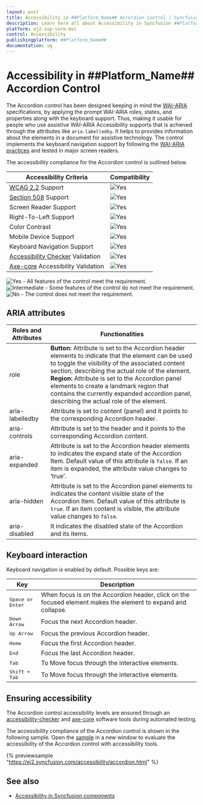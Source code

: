 ```yaml
---
layout: post
title: Accessibility in ##Platform_Name## Accordion Control | Syncfusion
description: Learn here all about Accessibility in Syncfusion ##Platform_Name## Accordion control of Syncfusion Essential JS 2 and more.
platform: ej2-asp-core-mvc
control: Accessibility
publishingplatform: ##Platform_Name##
documentation: ug
---
```



# Accessibility in ##Platform_Name## Accordion Control

The Accordion control has been designed keeping in mind the [WAI-ARIA](https://www.w3.org/WAI/ARIA/apg/patterns/accordion/) specifications, by applying the prompt WAI-ARIA roles, states, and properties along with the keyboard support. Thus, making it usable for people who use assistive WAI-ARIA Accessibility supports that is achieved through the attributes like `aria-labelledby`. It helps to provides information about the elements in a document for assistive technology. The control implements the keyboard navigation support by following the [WAI-ARIA practices](https://www.w3.org/TR/wai-aria-practices/) and tested in major screen readers.

The accessibility compliance for the Accordion control is outlined below.

| Accessibility Criteria | Compatibility |
| -- | -- |
| [WCAG 2.2](https://www.w3.org/TR/WCAG22/) Support | <img src="https://cdn.syncfusion.com/content/images/documentation/full.png" alt="Yes"> |
| [Section 508](https://www.section508.gov/) Support | <img src="https://cdn.syncfusion.com/content/images/documentation/full.png" alt="Yes"> |
| Screen Reader Support | <img src="https://cdn.syncfusion.com/content/images/documentation/full.png" alt="Yes"> |
| Right-To-Left Support | <img src="https://cdn.syncfusion.com/content/images/documentation/full.png" alt="Yes"> |
| Color Contrast | <img src="https://cdn.syncfusion.com/content/images/documentation/full.png" alt="Yes"> |
| Mobile Device Support | <img src="https://cdn.syncfusion.com/content/images/documentation/full.png" alt="Yes"> |
| Keyboard Navigation Support | <img src="https://cdn.syncfusion.com/content/images/documentation/full.png" alt="Yes"> |
| [Accessibility Checker](https://www.npmjs.com/package/accessibility-checker) Validation | <img src="https://cdn.syncfusion.com/content/images/documentation/full.png" alt="Yes"> |
| [Axe-core](https://www.npmjs.com/package/axe-core) Accessibility Validation | <img src="https://cdn.syncfusion.com/content/images/documentation/full.png" alt="Yes"> |

<style>
    .post .post-content img {
        display: inline-block;
        margin: 0.5em 0;
    }
</style>

<div><img src="https://cdn.syncfusion.com/content/images/documentation/full.png" alt="Yes"> - All features of the control meet the requirement.</div>

<div><img src="https://cdn.syncfusion.com/content/images/documentation/partial.png" alt="Intermediate"> - Some features of the control do not meet the requirement.</div>

<div><img src="https://cdn.syncfusion.com/content/images/documentation/not-supported.png" alt="No"> - The control does not meet the requirement.</div>

## ARIA attributes

| **Roles and Attributes** | **Functionalities**                                                                                                                             |
| ------------------------ | ------------------------------------------------------------------------------------------------------------------------------------------------|
| role   | **Button:** Attribute is set to the Accordion header elements to indicate that the element can be used to toggle the visibility of the associated content section, describing the actual role of the element.<br> **Region:** Attribute is set to the Accordion panel elements to create a landmark region that contains the currently expanded accordion panel, describing the actual role of the element. <br/>|
|  aria-labelledby   | Attribute is set to content (panel) and it points to the corresponding Accordion header.                                                                               |
| aria-controls           | Attribute is set to the header and it points to the corresponding Accordion content.                                                                         |
| aria-expanded            | Attribute is set to the Accordion header elements to indicates the expand state of the Accordion Item. Default value of this attribute is `false`. If an item is expanded, the attribute value changes to ‘true’.                                                    |
| aria-hidden              | Attribute is set to the Accordion panel elements to indicates the content visible state of the Accordion Item. Default value of this attribute is `true`. If an item content is visible, the attribute value changes to `false`. |
| aria-disabled              | It indicates the disabled state of the Accordion and its items.                                                                                           |

## Keyboard interaction

Keyboard navigation is enabled by default. Possible keys are:

| Key           | Description                                                                         |
|---------------|-------------------------------------------------------------------------------------|
| <kbd>Space or Enter</kbd>    | When focus is on the Accordion header, click on the focused element makes the element to expand and collapse.                                                    |
| <kbd>Down Arrow</kbd>   | Focus the next Accordion header.                                                            |
| <kbd>Up Arrow</kbd>         | Focus the previous Accordion header. |
| <kbd>Home</kbd>           | Focus the first Accordion header.                                                                     |
| <kbd>End</kbd>   | Focus the last Accordion header.                                                |
| <kbd>Tab</kbd>     | To Move focus through the interactive elements.                 |
| <kbd>Shift + Tab</kbd> | To Move focus through the interactive elements.             |

## Ensuring accessibility

The Accordion control accessibility levels are ensured through an [accessibility-checker](https://www.npmjs.com/package/accessibility-checker) and [axe-core](https://www.npmjs.com/package/axe-core) software tools during automated testing.

The accessibility compliance of the Accordion control is shown in the following sample. Open the [sample](https://ej2.syncfusion.com/accessibility/accordion.html) in a new window to evaluate the accessibility of the Accordion control with accessibility tools.

{% previewsample "https://ej2.syncfusion.com/accessibility/accordion.html" %}

## See also

- [Accessibility in Syncfusion components](../common/accessibility)


